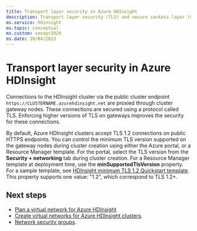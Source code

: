 ```yaml
---
title: Transport layer security in Azure HDInsight
description: Transport layer security (TLS) and secure sockets layer (SSL) are cryptographic protocols that provide communications security over a computer network.
ms.service: hdinsight
ms.topic: conceptual
ms.custom: seoapr2020
ms.date: 10/04/2023
---
```


# Transport layer security in Azure HDInsight

Connections to the HDInsight cluster via the public cluster endpoint `https://CLUSTERNAME.azurehdinsight.net` are proxied through cluster gateway nodes. These connections are secured using a protocol called TLS. Enforcing higher versions of TLS on gateways improves the security for these connections.

By default, Azure HDInsight clusters accept TLS 1.2 connections on public HTTPS endpoints. You can control the minimum TLS version supported on the gateway nodes during cluster creation using either the Azure portal, or a Resource Manager template. For the portal, select the TLS version from the **Security + networking** tab during cluster creation. For a Resource Manager template at deployment time, use the **minSupportedTlsVersion** property. For a sample template, see [HDInsight minimum TLS 1.2 Quickstart template](https://github.com/Azure/azure-quickstart-templates/tree/master/quickstarts/microsoft.hdinsight/hdinsight-minimum-tls/azuredeploy.json). This property supports one value: "1.2", which correspond to TLS 1.2+.

## Next steps

* [Plan a virtual network for Azure HDInsight](./hdinsight-plan-virtual-network-deployment.md)
* [Create virtual networks for Azure HDInsight clusters](hdinsight-create-virtual-network.md).
* [Network security groups](../virtual-network/network-security-groups-overview.md).
